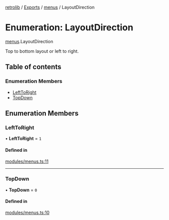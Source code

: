 [retrolib](../README.md) / [Exports](../modules.md) / [menus](../modules/menus.md) / LayoutDirection

# Enumeration: LayoutDirection

[menus](../modules/menus.md).LayoutDirection

Top to bottom layout or left to right.

## Table of contents

### Enumeration Members

- [LeftToRight](menus.LayoutDirection.md#lefttoright)
- [TopDown](menus.LayoutDirection.md#topdown)

## Enumeration Members

### LeftToRight

• **LeftToRight** = ``1``

#### Defined in

[modules/menus.ts:11](https://github.com/philbgarner/retrolib/blob/01ba5a2/src/modules/menus.ts#L11)

___

### TopDown

• **TopDown** = ``0``

#### Defined in

[modules/menus.ts:10](https://github.com/philbgarner/retrolib/blob/01ba5a2/src/modules/menus.ts#L10)
